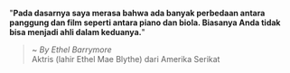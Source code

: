 "**Pada dasarnya saya merasa bahwa ada banyak perbedaan antara panggung dan film seperti antara piano dan biola. Biasanya Anda tidak bisa menjadi ahli dalam keduanya.**"

> ~ _By Ethel Barrymore_  
Aktris (lahir Ethel Mae Blythe) dari Amerika Serikat
